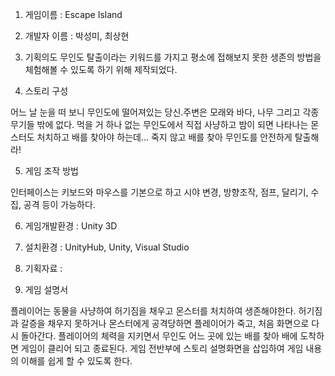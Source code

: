 1. 게임이름 : Escape Island

2. 개발자 이름 : 박성미, 최상현 

3. 기획의도 
무인도 탈출이라는 키워드를 가지고 평소에 접해보지 못한 생존의 방법을 체험해볼 수 있도록 하기 위해 제작되었다.

4. 스토리 구성 

어느 날 눈을 떠 보니 무인도에 떨어져있는 당신.주변은 모래와 바다, 나무 그리고 각종 무기들 밖에 없다.
먹을 거 하나 없는 무인도에서 직접 사냥하고 밤이 되면 나타나는 몬스터도 처치하고 배를 찾아야 하는데…
죽지 않고 배를 찾아 무인도를 안전하게 탈출해라!

5. 게임 조작 방법

인터페이스는 키보드와 마우스를 기본으로 하고 시야 변경, 방향조작, 점프, 달리기, 수집, 공격 등이 가능하다.

6. 게임개발환경 : Unity 3D

7. 설치환경 : UnityHub, Unity, Visual Studio

8. 기획자료 : 

9. 게임 설명서 

플레이어는 동물을 사냥하여 허기짐을 채우고 몬스터를 처치하여 생존해야한다. 허기짐과 갈증을 채우지 못하거나 몬스터에게 공격당하면 플레이어가 죽고, 처음 화면으로 다시 돌아간다.
플레이어의 체력을 지키면서 무인도 어느 곳에 있는 배를 찾아 배에 도착하면 게임이 클리어 되고 종료된다.
게임 전반부에 스토리 설명화면을 삽입하여 게임 내용의 이해를 쉽게 할 수 있도록 한다.
